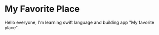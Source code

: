 # My Favorite Place


Hello everyone, I'm learning swift language and building app "My favorite place".
